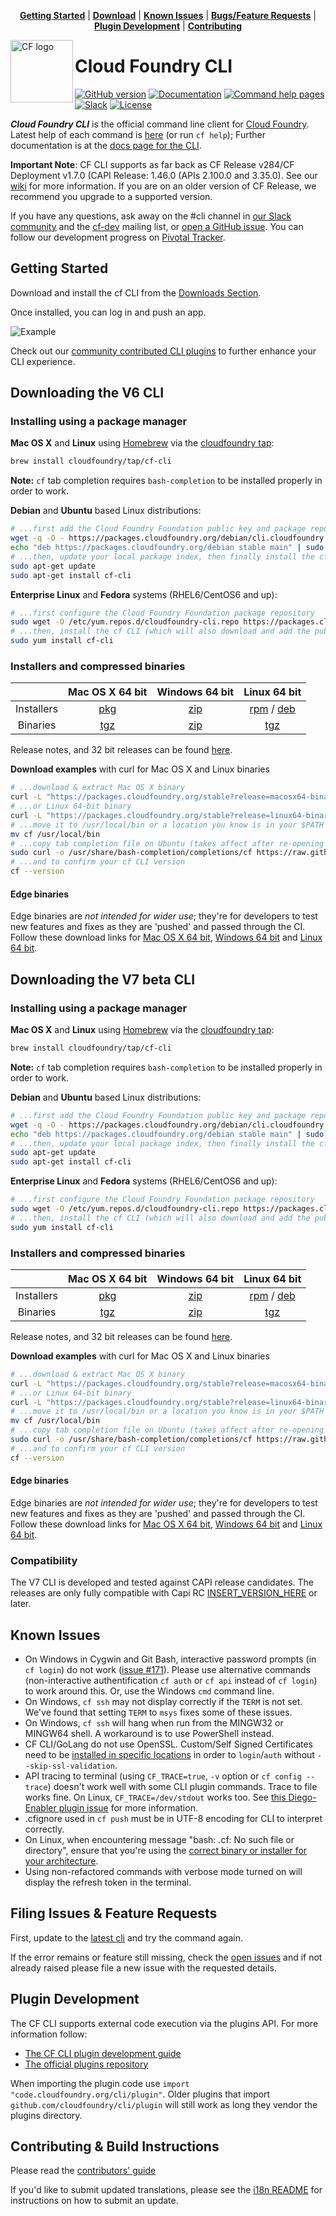 <p align="center">
<b><a href="#getting-started">Getting Started</a></b>
|
<b><a href="#downloads">Download</a></b>
|
<b><a href="#known-issues">Known Issues</a></b>
|
<b><a href="#filing-issues--feature-requests">Bugs/Feature Requests</a></b>
|
<b><a href="#plugin-development">Plugin Development</a></b>
|
<b><a href="#contributing--build-instructions">Contributing</a></b>
</p>

<img src="https://raw.githubusercontent.com/cloudfoundry/logos/master/CF_Icon_4-colour.png" alt="CF logo" height="100" align="left"/>

# Cloud Foundry CLI

[![GitHub version](https://badge.fury.io/gh/cloudfoundry%2Fcli.svg)](https://github.com/cloudfoundry/cli/releases/latest)
[![Documentation](https://img.shields.io/badge/docs-online-ff69b4.svg)](https://docs.cloudfoundry.org/cf-cli)
[![Command help pages](https://img.shields.io/badge/command-help-lightgrey.svg)](https://cli.cloudfoundry.org)
[![Slack](https://slack.cloudfoundry.org/badge.svg)](https://slack.cloudfoundry.org)
[![License](https://img.shields.io/badge/License-Apache%202.0-blue.svg)](https://github.com/cloudfoundry/cli/blob/master/LICENSE)

***Cloud Foundry CLI*** is the official command line client for [Cloud Foundry](https://cloudfoundry.org).
Latest help of each command is [here](https://cli.cloudfoundry.org) (or run `cf help`);
Further documentation is at the [docs page for the
CLI](https://docs.cloudfoundry.org/cf-cli).

**Important Note**: CF CLI supports as far back as CF Release v284/CF Deployment v1.7.0 (CAPI Release: 1.46.0 (APIs 2.100.0 and 3.35.0). See our [wiki](https://github.com/cloudfoundry/cli/wiki/Versioning-Policy#cf-cli-minimum-supported-version) for more information. If you are on an older version of CF Release, we recommend you upgrade to a supported version. 

If you have any questions, ask away on the #cli channel in [our Slack
community](https://slack.cloudfoundry.org/) and the
[cf-dev](https://lists.cloudfoundry.org/archives/list/cf-dev@lists.cloudfoundry.org/)
mailing list, or [open a GitHub issue](https://github.com/cloudfoundry/cli/issues/new).  You can follow our development progress
on [Pivotal Tracker](https://www.pivotaltracker.com/n/projects/892938).

## Getting Started

Download and install the cf CLI from the [Downloads Section](#downloads).

Once installed, you can log in and push an app.

![Example](.github/cf_example.gif)

Check out our [community contributed CLI plugins](https://plugins.cloudfoundry.org) to further enhance your CLI experience.

## Downloading the V6 CLI

### Installing using a package manager

**Mac OS X** and **Linux** using [Homebrew](https://brew.sh/) via the [cloudfoundry tap](https://github.com/cloudfoundry/homebrew-tap):

```sh
brew install cloudfoundry/tap/cf-cli
```

**Note:** `cf` tab completion requires `bash-completion` to be installed properly in order to work.

**Debian** and **Ubuntu** based Linux distributions:

```sh
# ...first add the Cloud Foundry Foundation public key and package repository to your system
wget -q -O - https://packages.cloudfoundry.org/debian/cli.cloudfoundry.org.key | sudo apt-key add -
echo "deb https://packages.cloudfoundry.org/debian stable main" | sudo tee /etc/apt/sources.list.d/cloudfoundry-cli.list
# ...then, update your local package index, then finally install the cf CLI
sudo apt-get update
sudo apt-get install cf-cli
```

**Enterprise Linux** and **Fedora** systems (RHEL6/CentOS6 and up):
```sh
# ...first configure the Cloud Foundry Foundation package repository
sudo wget -O /etc/yum.repos.d/cloudfoundry-cli.repo https://packages.cloudfoundry.org/fedora/cloudfoundry-cli.repo
# ...then, install the cf CLI (which will also download and add the public key to your system)
sudo yum install cf-cli
```

### Installers and compressed binaries

| | Mac OS X 64 bit | Windows 64 bit | Linux 64 bit |
| :---------------: | :---------------: |:---------------:| :------------:|
| Installers | [pkg](https://packages.cloudfoundry.org/stable?release=macosx64&source=github) | [zip](https://packages.cloudfoundry.org/stable?release=windows64&source=github) | [rpm](https://packages.cloudfoundry.org/stable?release=redhat64&source=github) / [deb](https://packages.cloudfoundry.org/stable?release=debian64&source=github) |
| Binaries | [tgz](https://packages.cloudfoundry.org/stable?release=macosx64-binary&source=github) | [zip](https://packages.cloudfoundry.org/stable?release=windows64-exe&source=github) | [tgz](https://packages.cloudfoundry.org/stable?release=linux64-binary&source=github) |

Release notes, and 32 bit releases can be found [here](https://github.com/cloudfoundry/cli/releases).

**Download examples** with curl for Mac OS X and Linux binaries
```sh
# ...download & extract Mac OS X binary
curl -L "https://packages.cloudfoundry.org/stable?release=macosx64-binary&source=github" | tar -zx
# ...or Linux 64-bit binary
curl -L "https://packages.cloudfoundry.org/stable?release=linux64-binary&source=github" | tar -zx
# ...move it to /usr/local/bin or a location you know is in your $PATH
mv cf /usr/local/bin
# ...copy tab completion file on Ubuntu (takes affect after re-opening your shell)
sudo curl -o /usr/share/bash-completion/completions/cf https://raw.githubusercontent.com/cloudfoundry/cli/master/ci/installers/completion/cf
# ...and to confirm your cf CLI version
cf --version
```

#### Edge binaries
Edge binaries are *not intended for wider use*; they're for developers to test new features and fixes as they are 'pushed' and passed through the CI.
Follow these download links for [Mac OS X 64 bit](https://packages.cloudfoundry.org/edge?arch=macosx64&source=github), [Windows 64 bit](https://packages.cloudfoundry.org/edge?arch=windows64&source=github) and [Linux 64 bit](https://packages.cloudfoundry.org/edge?arch=linux64&source=github).

## Downloading the V7 beta CLI

### Installing using a package manager

**Mac OS X** and **Linux** using [Homebrew](https://brew.sh/) via the [cloudfoundry tap](https://github.com/cloudfoundry/homebrew-tap):

```sh
brew install cloudfoundry/tap/cf-cli
```

**Note:** `cf` tab completion requires `bash-completion` to be installed properly in order to work.

**Debian** and **Ubuntu** based Linux distributions:

```sh
# ...first add the Cloud Foundry Foundation public key and package repository to your system
wget -q -O - https://packages.cloudfoundry.org/debian/cli.cloudfoundry.org.key | sudo apt-key add -
echo "deb https://packages.cloudfoundry.org/debian stable main" | sudo tee /etc/apt/sources.list.d/cloudfoundry-cli.list
# ...then, update your local package index, then finally install the cf CLI
sudo apt-get update
sudo apt-get install cf-cli
```

**Enterprise Linux** and **Fedora** systems (RHEL6/CentOS6 and up):
```sh
# ...first configure the Cloud Foundry Foundation package repository
sudo wget -O /etc/yum.repos.d/cloudfoundry-cli.repo https://packages.cloudfoundry.org/fedora/cloudfoundry-cli.repo
# ...then, install the cf CLI (which will also download and add the public key to your system)
sudo yum install cf-cli
```

### Installers and compressed binaries

| | Mac OS X 64 bit | Windows 64 bit | Linux 64 bit |
| :---------------: | :---------------: |:---------------:| :------------:|
| Installers | [pkg](https://packages.cloudfoundry.org/stable?release=macosx64&version=v7&source=github) | [zip](https://packages.cloudfoundry.org/stable?release=windows64&version=v7&source=github) | [rpm](https://packages.cloudfoundry.org/stable?release=redhat64&version=v7&source=github) / [deb](https://packages.cloudfoundry.org/stable?release=debian64&version=v7&source=github) |
| Binaries | [tgz](https://packages.cloudfoundry.org/stable?release=macosx64-binary&version=v7&source=github) | [zip](https://packages.cloudfoundry.org/stable?release=windows64-exe&version=v7&source=github) | [tgz](https://packages.cloudfoundry.org/stable?release=linux64-binary&version=v7&source=github) |

Release notes, and 32 bit releases can be found [here](https://github.com/cloudfoundry/cli/releases).

**Download examples** with curl for Mac OS X and Linux binaries
```sh
# ...download & extract Mac OS X binary
curl -L "https://packages.cloudfoundry.org/stable?release=macosx64-binary&version=v7&source=github" | tar -zx
# ...or Linux 64-bit binary
curl -L "https://packages.cloudfoundry.org/stable?release=linux64-binary&version=v7&source=github" | tar -zx
# ...move it to /usr/local/bin or a location you know is in your $PATH
mv cf /usr/local/bin
# ...copy tab completion file on Ubuntu (takes affect after re-opening your shell)
sudo curl -o /usr/share/bash-completion/completions/cf https://raw.githubusercontent.com/cloudfoundry/cli/master/ci/installers/completion/cf
# ...and to confirm your cf CLI version
cf --version
```

#### Edge binaries
Edge binaries are *not intended for wider use*; they're for developers to test new features and fixes as they are 'pushed' and passed through the CI.
Follow these download links for [Mac OS X 64 bit](https://packages.cloudfoundry.org/edge?arch=macosx64&version=v7&source=github), [Windows 64 bit](https://packages.cloudfoundry.org/edge?arch=windows64&version=v7&source=github) and [Linux 64 bit](https://packages.cloudfoundry.org/edge?arch=linux64&version=v7&source=github).

### Compatibility
The V7 CLI is developed and tested against CAPI release candidates. The releases are only fully compatible with Capi RC [INSERT_VERSION_HERE](LINK_HERE)  or later.

## Known Issues

* On Windows in Cygwin and Git Bash, interactive password prompts (in `cf login`) do not work ([issue #171](https://github.com/cloudfoundry/cli/issues/171)). Please use alternative commands (non-interactive authentification `cf auth` or `cf api` instead of `cf login`) to work around this. Or, use the Windows `cmd` command line.
* On Windows, `cf ssh` may not display correctly if the `TERM` is not set. We've found that setting `TERM` to `msys` fixes some of these issues.
* On Windows, `cf ssh` will hang when run from the MINGW32 or MINGW64 shell. A workaround is to use PowerShell instead.
* CF CLI/GoLang do not use OpenSSL. Custom/Self Signed Certificates need to be [installed in specific locations](https://docs.cloudfoundry.org/cf-cli/self-signed.html) in order to `login`/`auth` without `--skip-ssl-validation`.
* API tracing to terminal (using `CF_TRACE=true`, `-v` option or `cf config --trace`) doesn't work well with some CLI plugin commands. Trace to file works fine. On Linux, `CF_TRACE=/dev/stdout` works too. See [this Diego-Enabler plugin issue](https://github.com/cloudfoundry-attic/Diego-Enabler/issues/6) for more information.
* .cfignore used in `cf push` must be in UTF-8 encoding for CLI to interpret correctly.
* On Linux, when encountering message "bash: .cf: No such file or directory", ensure that you're using the [correct binary or installer for your architecture](https://askubuntu.com/questions/133389/no-such-file-or-directory-but-the-file-exists).
* Using non-refactored commands with verbose mode turned on will display the refresh token in the terminal.

## Filing Issues & Feature Requests

First, update to the [latest cli](https://github.com/cloudfoundry/cli/releases)
and try the command again.

If the error remains or feature still missing, check the [open issues](https://github.com/cloudfoundry/cli/issues) and if not already raised please file a new issue with the requested details.

## Plugin Development

The CF CLI supports external code execution via the plugins API. For more
information follow:

* [The CF CLI plugin development guide](https://github.com/cloudfoundry/cli/tree/master/plugin/plugin_examples)
* [The official plugins repository](https://plugins.cloudfoundry.org/)

When importing the plugin code use `import "code.cloudfoundry.org/cli/plugin"`.
Older plugins that import `github.com/cloudfoundry/cli/plugin` will still work
as long they vendor the plugins directory.

## Contributing & Build Instructions

Please read the [contributors' guide](.github/CONTRIBUTING.md)

If you'd like to submit updated translations, please see the [i18n README](https://github.com/cloudfoundry/cli/blob/master/cf/i18n/README-i18n.md) for instructions on how to submit an update.

